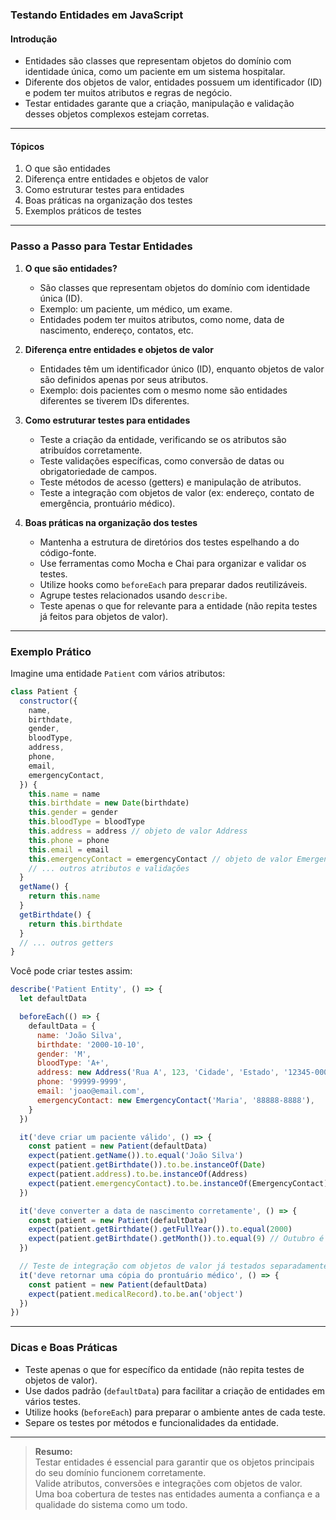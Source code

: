 ### **Testando Entidades em JavaScript**

#### Introdução

- Entidades são classes que representam objetos do domínio com identidade única, como um paciente em um sistema hospitalar.
- Diferente dos objetos de valor, entidades possuem um identificador (ID) e podem ter muitos atributos e regras de negócio.
- Testar entidades garante que a criação, manipulação e validação desses objetos complexos estejam corretas.

---

#### Tópicos

1. O que são entidades
2. Diferença entre entidades e objetos de valor
3. Como estruturar testes para entidades
4. Boas práticas na organização dos testes
5. Exemplos práticos de testes

---

### Passo a Passo para Testar Entidades

1. **O que são entidades?**

   - São classes que representam objetos do domínio com identidade única (ID).
   - Exemplo: um paciente, um médico, um exame.
   - Entidades podem ter muitos atributos, como nome, data de nascimento, endereço, contatos, etc.

2. **Diferença entre entidades e objetos de valor**

   - Entidades têm um identificador único (ID), enquanto objetos de valor são definidos apenas por seus atributos.
   - Exemplo: dois pacientes com o mesmo nome são entidades diferentes se tiverem IDs diferentes.

3. **Como estruturar testes para entidades**

   - Teste a criação da entidade, verificando se os atributos são atribuídos corretamente.
   - Teste validações específicas, como conversão de datas ou obrigatoriedade de campos.
   - Teste métodos de acesso (getters) e manipulação de atributos.
   - Teste a integração com objetos de valor (ex: endereço, contato de emergência, prontuário médico).

4. **Boas práticas na organização dos testes**

   - Mantenha a estrutura de diretórios dos testes espelhando a do código-fonte.
   - Use ferramentas como Mocha e Chai para organizar e validar os testes.
   - Utilize hooks como `beforeEach` para preparar dados reutilizáveis.
   - Agrupe testes relacionados usando `describe`.
   - Teste apenas o que for relevante para a entidade (não repita testes já feitos para objetos de valor).

---

### Exemplo Prático

Imagine uma entidade `Patient` com vários atributos:

```javascript
class Patient {
  constructor({
    name,
    birthdate,
    gender,
    bloodType,
    address,
    phone,
    email,
    emergencyContact,
  }) {
    this.name = name
    this.birthdate = new Date(birthdate)
    this.gender = gender
    this.bloodType = bloodType
    this.address = address // objeto de valor Address
    this.phone = phone
    this.email = email
    this.emergencyContact = emergencyContact // objeto de valor EmergencyContact
    // ... outros atributos e validações
  }
  getName() {
    return this.name
  }
  getBirthdate() {
    return this.birthdate
  }
  // ... outros getters
}
```

Você pode criar testes assim:

```javascript
describe('Patient Entity', () => {
  let defaultData

  beforeEach(() => {
    defaultData = {
      name: 'João Silva',
      birthdate: '2000-10-10',
      gender: 'M',
      bloodType: 'A+',
      address: new Address('Rua A', 123, 'Cidade', 'Estado', '12345-000'),
      phone: '99999-9999',
      email: 'joao@email.com',
      emergencyContact: new EmergencyContact('Maria', '88888-8888'),
    }
  })

  it('deve criar um paciente válido', () => {
    const patient = new Patient(defaultData)
    expect(patient.getName()).to.equal('João Silva')
    expect(patient.getBirthdate()).to.be.instanceOf(Date)
    expect(patient.address).to.be.instanceOf(Address)
    expect(patient.emergencyContact).to.be.instanceOf(EmergencyContact)
  })

  it('deve converter a data de nascimento corretamente', () => {
    const patient = new Patient(defaultData)
    expect(patient.getBirthdate().getFullYear()).to.equal(2000)
    expect(patient.getBirthdate().getMonth()).to.equal(9) // Outubro é mês 9 (zero-based)
  })

  // Teste de integração com objetos de valor já testados separadamente
  it('deve retornar uma cópia do prontuário médico', () => {
    const patient = new Patient(defaultData)
    expect(patient.medicalRecord).to.be.an('object')
  })
})
```

---

### Dicas e Boas Práticas

- Teste apenas o que for específico da entidade (não repita testes de objetos de valor).
- Use dados padrão (`defaultData`) para facilitar a criação de entidades em vários testes.
- Utilize hooks (`beforeEach`) para preparar o ambiente antes de cada teste.
- Separe os testes por métodos e funcionalidades da entidade.

---

> **Resumo:**  
> Testar entidades é essencial para garantir que os objetos principais do seu domínio funcionem corretamente.  
> Valide atributos, conversões e integrações com objetos de valor.  
> Uma boa cobertura de testes nas entidades aumenta a confiança e a qualidade do sistema como um todo.
